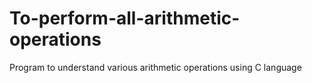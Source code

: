 # To-perform-all-arithmetic-operations
Program to understand various arithmetic operations using C language
